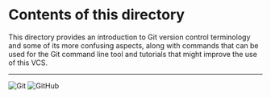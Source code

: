 # Contents of this directory
This directory provides an introduction to Git version control terminology and some of its more confusing aspects, along with commands that can be used for the Git command line tool and tutorials that might improve the use of this VCS.

---
![Git](https://img.shields.io/badge/git-%23F05033.svg?style=for-the-badge&logo=git&logoColor=white)
![GitHub](https://img.shields.io/badge/github-%23121011.svg?style=for-the-badge&logo=github&logoColor=white)
